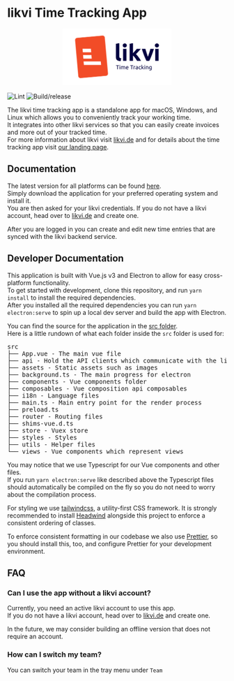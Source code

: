# likvi Time Tracking App

<p align="center">
    <img width="250" alt="likvi logo" src="./readme_assets/logo.svg">
</p>

![Lint](https://github.com/codelayerhq/likvi-timetracking-desktop/workflows/Lint/badge.svg)
![Build/release](https://github.com/codelayerhq/likvi-timetracking-desktop/workflows/Build/release/badge.svg)

The likvi time tracking app is a standalone app for macOS, Windows, and Linux which allows you to conveniently track your working time.  
It integrates into other likvi services so that you can easily create invoices and more out of your tracked time.  
For more information about likvi visit [likvi.de](https://likvi.de) and for details about the time tracking app visit [our landing page](https://likvi.de/zeiterfassung-online).

## Documentation

The latest version for all platforms can be found [here](https://github.com/codelayerhq/likvi-timetracking-desktop/releases/latest).  
Simply download the application for your preferred operating system and install it.  
You are then asked for your likvi credentials.
If you do not have a likvi account, head over to [likvi.de](https://likvi.de) and create one.

After you are logged in you can create and edit new time entries that are synced with the likvi backend service.

## Developer Documentation

This application is built with Vue.js v3 and Electron to allow for easy cross-platform functionality.  
To get started with development, clone this repository, and run `yarn install` to install the required dependencies.  
After you installed all the required dependencies you can run `yarn electron:serve` to spin up a local dev server and build the app with Electron.

You can find the source for the application in the [src folder](src).  
Here is a little rundown of what each folder inside the `src` folder is used for:

<pre>
src
├── App.vue - The main vue file 
├── api - Hold the API clients which communicate with the likvi backend
├── assets - Static assets such as images
├── background.ts - The main progress for electron
├── components - Vue components folder
├── composables - Vue composition api composables
├── i18n - Language files
├── main.ts - Main entry point for the render process
├── preload.ts
├── router - Routing files
├── shims-vue.d.ts
├── store - Vuex store
├── styles - Styles
├── utils - Helper files
└── views - Vue components which represent views
</pre>

You may notice that we use Typescript for our Vue components and other files.  
If you run `yarn electron:serve` like described above the Typescript files should automatically be compiled on the fly so you do not need to worry about the compilation process.

For styling we use [tailwindcss](https://tailwindcss.com), a utility-first CSS framework.
It is strongly recommended to install [Headwind](https://github.com/heybourn/headwind) alongside this project to enforce a consistent ordering of classes.

To enforce consistent formatting in our codebase we also use [Prettier](https://prettier.io), so you should install this, too, and configure Prettier for your development environment.

## FAQ

### Can I use the app without a likvi account?

Currently, you need an active likvi account to use this app.  
If you do not have a likvi account, head over to [likvi.de](https://likvi.de) and create one.

In the future, we may consider building an offline version that does not require an account.

### How can I switch my team?

You can switch your team in the tray menu under `Team`
